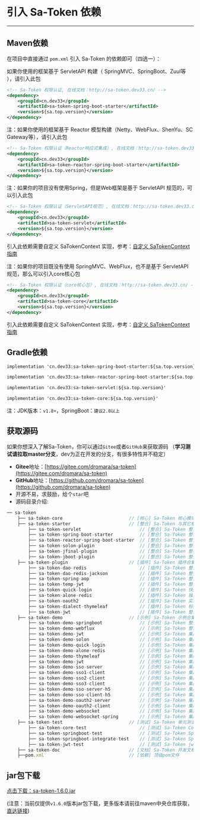 # 引入 Sa-Token 依赖

------

## Maven依赖 
在项目中直接通过 `pom.xml` 引入 Sa-Token 的依赖即可（四选一）：

<!------------------------------ tabs:start ------------------------------>

<!-- tab:SpringMVC环境 （ServletAPI）  -->
如果你使用的框架基于 ServletAPI 构建（ SpringMVC、SpringBoot、Zuul等 ），请引入此包
``` xml
<!-- Sa-Token 权限认证, 在线文档：http://sa-token.dev33.cn/ -->
<dependency>
	<groupId>cn.dev33</groupId>
	<artifactId>sa-token-spring-boot-starter</artifactId>
	<version>${sa.top.version}</version>
</dependency>
```

<!-- tab:WebFlux环境 （Reactor）  -->
注：如果你使用的框架基于 Reactor 模型构建（Netty、WebFlux、ShenYu、SC Gateway等），请引入此包
``` xml
<!-- Sa-Token 权限认证（Reactor响应式集成）, 在线文档：http://sa-token.dev33.cn/ -->
<dependency>
	<groupId>cn.dev33</groupId>
	<artifactId>sa-token-reactor-spring-boot-starter</artifactId>
	<version>${sa.top.version}</version>
</dependency>
```

<!-- tab:Servlet容器环境   -->
注：如果你的项目没有使用Spring，但是Web框架是基于 ServletAPI 规范的，可以引入此包
``` xml
<!-- Sa-Token 权限认证（ServletAPI规范）, 在线文档：http://sa-token.dev33.cn/ -->
<dependency>
	<groupId>cn.dev33</groupId>
	<artifactId>sa-token-servlet</artifactId>
	<version>${sa.top.version}</version>
</dependency>
```
引入此依赖需要自定义 SaTokenContext 实现，参考：[自定义 SaTokenContext 指南](/fun/sa-token-context)

<!-- tab:其它   -->
注：如果你的项目既没有使用 SpringMVC、WebFlux，也不是基于 ServletAPI 规范，那么可以引入core核心包
``` xml
<!-- Sa-Token 权限认证（core核心包）, 在线文档：http://sa-token.dev33.cn/ -->
<dependency>
	<groupId>cn.dev33</groupId>
	<artifactId>sa-token-core</artifactId>
	<version>${sa.top.version}</version>
</dependency>
```
引入此依赖需要自定义 SaTokenContext 实现，参考：[自定义 SaTokenContext 指南](/fun/sa-token-context)
<!---------------------------- tabs:end ------------------------------>


## Gradle依赖
<!-- tabs:start -->
<!-- tab:SpringMVC环境 （ServletAPI）  -->
``` xml
implementation 'cn.dev33:sa-token-spring-boot-starter:${sa.top.version}'
```
<!-- tab:WebFlux环境 （Reactor）  -->
``` xml
implementation 'cn.dev33:sa-token-reactor-spring-boot-starter:${sa.top.version}'
```
<!-- tab:Servlet容器环境  -->
``` xml
implementation 'cn.dev33:sa-token-servlet:${sa.top.version}'
```
<!-- tab:其它  -->
``` xml
implementation 'cn.dev33:sa-token-core:${sa.top.version}'
```
<!-- tabs:end -->

注：JDK版本：`v1.8+`，SpringBoot：`建议2.0以上`


## 获取源码
如果你想深入了解Sa-Token，你可以通过`Gitee`或者`GitHub`来获取源码 （**学习测试请拉取master分支**，dev为正在开发的分支，有很多特性并不稳定）
- **Gitee**地址：[https://gitee.com/dromara/sa-token](https://gitee.com/dromara/sa-token)
- **GitHub**地址：[https://github.com/dromara/sa-token](https://github.com/dromara/sa-token)
- 开源不易，求鼓励，给个`star`吧
- 源码目录介绍: 

``` js
── sa-token
	├── sa-token-core                         // [核心] Sa-Token 核心模块
	├── sa-token-starter                      // [整合] Sa-Token 与其它框架整合
		├── sa-token-servlet                      // [整合] Sa-Token 整合 Servlet容器实现类包
		├── sa-token-spring-boot-starter          // [整合] Sa-Token 整合 SpringBoot 快速集成 
		├── sa-token-reactor-spring-boot-starter  // [整合] Sa-Token 整合 Reactor 响应式编程 快速集成 
		├── sa-token-solon-plugin                 // [整合] Sa-Token 整合 Solon 快速集成 
		├── sa-token-jfinal-plugin                // [整合] Sa-Token 整合 JFinal 快速集成 
		├── sa-token-jboot-plugin                 // [整合] Sa-Token 整合 jboot 快速集成 
	├── sa-token-plugin                       // [插件] Sa-Token 插件合集
		├── sa-token-dao-redis                    // [插件] Sa-Token 整合 Redis (使用jdk默认序列化方式)
		├── sa-token-dao-redis-jackson            // [插件] Sa-Token 整合 Redis (使用jackson序列化方式)
		├── sa-token-spring-aop                   // [插件] Sa-Token 整合 SpringAOP 注解鉴权
		├── sa-token-temp-jwt                     // [插件] Sa-Token 整合 jwt 临时令牌鉴权 
		├── sa-token-quick-login                  // [插件] Sa-Token 快速注入登录页插件 
		├── sa-token-alone-redis                  // [插件] Sa-Token 独立Redis插件，实现[权限缓存与业务缓存分离]
		├── sa-token-oauth2                       // [插件] Sa-Token 实现 OAuth2.0 模块 
		├── sa-token-dialect-thymeleaf            // [插件] Sa-Token 标签方言（Thymeleaf版）
		├── sa-token-jwt                          // [插件] Sa-Token 整合 jwt 登录认证
	├── sa-token-demo                         // [示例] Sa-Token 示例合集
		├── sa-token-demo-springboot              // [示例] Sa-Token 整合 SpringBoot 
		├── sa-token-demo-webflux                 // [示例] Sa-Token 整合 WebFlux 
		├── sa-token-demo-jwt                     // [示例] Sa-Token 集成 jwt 
		├── sa-token-demo-solon                   // [示例] Sa-Token 集成 Solon 
		├── sa-token-demo-quick-login             // [示例] Sa-Token 集成 quick-login 模块 
		├── sa-token-demo-alone-redis             // [示例] Sa-Token 集成 alone-redis 模块
		├── sa-token-demo-thymeleaf               // [示例] Sa-Token 集成 Thymeleaf 标签方言
		├── sa-token-demo-jwt                     // [示例] Sa-Token 集成 jwt 登录认证 
		├── sa-token-demo-sso-server              // [示例] Sa-Token 集成 SSO单点登录-Server认证中心
		├── sa-token-demo-sso1-client             // [示例] Sa-Token 集成 SSO单点登录-模式一 应用端 
		├── sa-token-demo-sso2-client             // [示例] Sa-Token 集成 SSO单点登录-模式二 应用端
		├── sa-token-demo-sso3-client             // [示例] Sa-Token 集成 SSO单点登录-模式三 应用端
		├── sa-token-demo-sso-server-h5           // [示例] Sa-Token 集成 SSO单点登录-Server认证中心 (前后端分离)
		├── sa-token-demo-sso-client-h5           // [示例] Sa-Token 集成 SSO单点登录-client应用端 (前后端分离)
		├── sa-token-demo-oauth2-server           // [示例] Sa-Token 集成 OAuth2.0 (服务端)
		├── sa-token-demo-oauth2-client           // [示例] Sa-Token 集成 OAuth2.0 (客户端)
		├── sa-token-demo-websocket               // [示例] Sa-Token 集成 Web-Socket 鉴权示例
		├── sa-token-demo-websocket-spring        // [示例] Sa-Token 集成 Web-Socket（Spring封装版） 鉴权示例
	├── sa-token-test                         // [测试] Sa-Token 单元测试合集
		├── sa-token-core-test                    // [测试] Sa-Token Core核心包单元测试
		├── sa-token-springboot-test              // [测试] Sa-Token SpringBoot 整合测试
		├── sa-token-springboot-integrate-test    // [测试] Sa-Token SpringBoot 整合客户端测试
		├── sa-token-jwt-test                     // [测试] Sa-Token jwt 整合测试
	├── sa-token-doc                          // [文档] Sa-Token 开发文档 
	├──pom.xml                                // [依赖] 顶级pom文件 
```




## jar包下载
[点击下载：sa-token-1.6.0.jar](https://oss.dev33.cn/sa-token/sa-token-1.6.0.jar)

(注意：当前仅提供`v1.6.0`版本jar包下载，更多版本请前往maven中央仓库获取，[直达链接](https://search.maven.org/search?q=sa-token))



